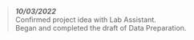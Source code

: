 > ***10/03/2022*** <br>
> Confirmed project idea with Lab Assistant. <br>
> Began and completed the draft of Data Preparation.
